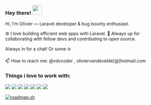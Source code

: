 ### Hey there! <img src="https://raw.githubusercontent.com/MartinHeinz/MartinHeinz/master/wave.gif" width="30px">


Hi, I’m Olivier — Laravel developer & bug bounty enthusiast.

⚙️ I love building efficient web apps with Laravel.
🤝 Always up for collaborating with fellow devs and contributing to open source.
  
Always in for a chat! Or some ☕️

📫 How to reach me: @vdvcoder , oliviervandevelde[@]hotmail.com

### Things i love to work with:
![](https://img.shields.io/badge/Code-PHP-informational?style=flat&logo=php&logoColor=white&color=2bbc8a)
![](https://img.shields.io/badge/Code-Laravel-informational?style=flat&logo=laravel&logoColor=white&color=2bbc8a)
![](https://img.shields.io/badge/Code-Livewire-informational?style=flat&logo=laravel&logoColor=white&color=2bbc8a)
![](https://img.shields.io/badge/Code-AlpineJs-informational?style=flat&logo=javascript&logoColor=white&color=2bbc8a)
![](https://img.shields.io/badge/Editor-PHPStorm-informational?style=flat&logo=phpstorm&logoColor=white&color=2bbc8a)
![](https://img.shields.io/badge/Editor-VSCode-informational?style=flat&logo=phpstorm&logoColor=white&color=2bbc8a)
![](https://img.shields.io/badge/Device-Macbook-informational?style=flat&logo=apple&logoColor=white&color=2bbc8a)

[![roadmap.sh](https://api.roadmap.sh/v1-badge/tall/65d5e5b67703252e6f678f5b?variant=dark)](https://roadmap.sh)



<!--
**vdvcoder/vdvcoder** is a ✨ _special_ ✨ repository because its `README.md` (this file) appears on your GitHub profile.

Here are some ideas to get you started:

- 🔭 I’m currently working on ...
- 🌱 I’m currently learning ...
- 👯 I’m looking to collaborate on ...
- 🤔 I’m looking for help with ...
- 💬 Ask me about ...
- 📫 How to reach me: ...
- 😄 Pronouns: ...
- ⚡ Fun fact: ...
-->
